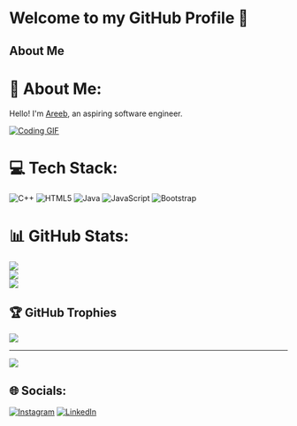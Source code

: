 
# Welcome to my GitHub Profile 👋

## About Me


# 💫 About Me:
 Hello! I'm [Areeb](mailto:mohammadareeb34@gmail.com), an aspiring software engineer.


 
[![Coding GIF](https://media0.giphy.com/media/v1.Y2lkPTc5MGI3NjExZ3R0OXhtYXQ5ajlxamhhZzljZjI5NTBnODU5ams0MWJmaHZ5ZnZuZCZlcD12MV9pbnRlcm5hbF9naWZfYnlfaWQmY3Q9Zw/wLNuW1tCKRiPmDV5Y4/giphy.gif)](https://media0.giphy.com/media/v1.Y2lkPTc5MGI3NjExZ3R0OXhtYXQ5ajlxamhhZzljZjI5NTBnODU5ams0MWJmaHZ5ZnZuZCZlcD12MV9pbnRlcm5hbF9naWZfYnlfaWQmY3Q9Zw/wLNuW1tCKRiPmDV5Y4/giphy.gif) 




# 💻 Tech Stack:
![C++](https://img.shields.io/badge/c++-%2300599C.svg?style=for-the-badge&logo=c%2B%2B&logoColor=white) ![HTML5](https://img.shields.io/badge/html5-%23E34F26.svg?style=for-the-badge&logo=html5&logoColor=white) ![Java](https://img.shields.io/badge/java-%23ED8B00.svg?style=for-the-badge&logo=openjdk&logoColor=white) ![JavaScript](https://img.shields.io/badge/javascript-%23323330.svg?style=for-the-badge&logo=javascript&logoColor=%23F7DF1E) ![Bootstrap](https://img.shields.io/badge/bootstrap-%238511FA.svg?style=for-the-badge&logo=bootstrap&logoColor=white)
# 📊 GitHub Stats:
![](https://github-readme-stats.vercel.app/api?username=aree6&theme=monokai&hide_border=true&include_all_commits=true&count_private=true)<br/>
![](https://github-readme-streak-stats.herokuapp.com/?user=aree6&theme=monokai&hide_border=true)<br/>
![](https://github-readme-stats.vercel.app/api/top-langs/?username=aree6&theme=monokai&hide_border=true&include_all_commits=true&count_private=true&layout=compact)

## 🏆 GitHub Trophies
![](https://github-profile-trophy.vercel.app/?username=aree6&theme=monokai&no-frame=true&no-bg=false&margin-w=4)

---
[![](https://visitcount.itsvg.in/api?id=aree6&icon=0&color=7)](https://visitcount.itsvg.in)

## 🌐 Socials:
[![Instagram](https://img.shields.io/badge/Instagram-%23E4405F.svg?logo=Instagram&logoColor=white)](https://instagram.com/ar.33.6) [![LinkedIn](https://img.shields.io/badge/LinkedIn-%230077B5.svg?logo=linkedin&logoColor=white)](https://linkedin.com/in/https://www.linkedin.com/in/mohammad-areeb-9b3a20236/) 



